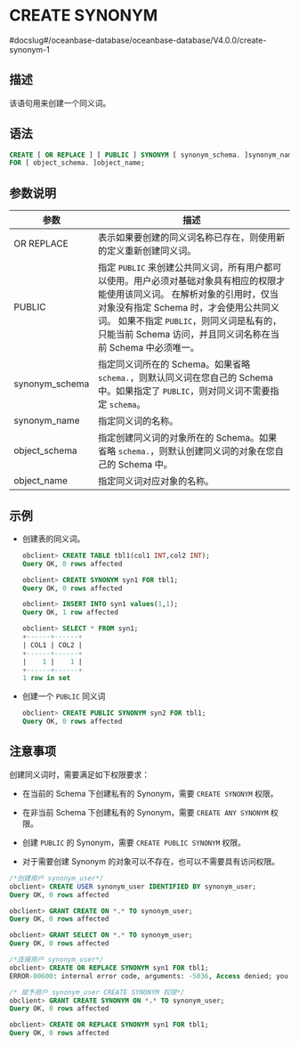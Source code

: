 CREATE SYNONYM 
===================================
#docslug#/oceanbase-database/oceanbase-database/V4.0.0/create-synonym-1


描述 
-----------

该语句用来创建一个同义词。

语法 
-----------

```sql
CREATE [ OR REPLACE ] [ PUBLIC ] SYNONYM [ synonym_schema. ]synonym_name
FOR [ object_schema. ]object_name;
```



参数说明 
-------------



|       参数       |                                                                                               描述                                                                                                |
|----------------|-------------------------------------------------------------------------------------------------------------------------------------------------------------------------------------------------|
| OR REPLACE     | 表示如果要创建的同义词名称已存在，则使用新的定义重新创建同义词。                                                                                                                                                                |
| PUBLIC         | 指定 `PUBLIC` 来创建公共同义词，所有用户都可以使用。用户必须对基础对象具有相应的权限才能使用该同义词。 在解析对象的引用时，仅当对象没有指定 Schema 时，才会使用公共同义词。 如果不指定 `PUBLIC`，则同义词是私有的，只能当前 Schema 访问，并且同义词名称在当前 Schema 中必须唯一。 |
| synonym_schema | 指定同义词所在的 Schema。如果省略 `schema.`，则默认同义词在您自己的 Schema 中。如果指定了 `PUBLIC`，则对同义词不需要指定 `schema`。                                                                                                         |
| synonym_name   | 指定同义词的名称。                                                                                                                                                                                       |
| object_schema  | 指定创建同义词的对象所在的 Schema。如果省略 `schema.`，则默认创建同义词的对象在您自己的 Schema 中。                                                                                                                                  |
| object_name    | 指定同义词对应对象的名称。                                                                                                                                                                                   |



示例 
-----------

* 创建表的同义词。

  ```sql
  obclient> CREATE TABLE tbl1(col1 INT,col2 INT);
  Query OK, 0 rows affected
  
  obclient> CREATE SYNONYM syn1 FOR tbl1;
  Query OK, 0 rows affected
  
  obclient> INSERT INTO syn1 values(1,1);
  Query OK, 1 row affected
  
  obclient> SELECT * FROM syn1;
  +------+------+
  | COL1 | COL2 |
  +------+------+
  |    1 |    1 |
  +------+------+
  1 row in set
  ```

  



* 创建一个 `PUBLIC` 同义词

  ```sql
  obclient> CREATE PUBLIC SYNONYM syn2 FOR tbl1;
  Query OK, 0 rows affected
  ```

  




注意事项 
-------------

创建同义词时，需要满足如下权限要求：

* 在当前的 Schema 下创建私有的 Synonym，需要 `CREATE SYNONYM` 权限。

  

* 在非当前 Schema 下创建私有的 Synonym，需要 `CREATE ANY SYNONYM` 权限。

  

* 创建 `PUBLIC` 的 Synonym，需要 `CREATE PUBLIC SYNONYM` 权限。

  

* 对于需要创建 Synonym 的对象可以不存在，也可以不需要具有访问权限。

  




```sql
/*创建用户 synonym_user*/
obclient> CREATE USER synonym_user IDENTIFIED BY synonym_user;
Query OK, 0 rows affected

obclient> GRANT CREATE ON *.* TO synonym_user;
Query OK, 0 rows affected

obclient> GRANT SELECT ON *.* TO synonym_user;
Query OK, 0 rows affected

/*连接用户 synonym_user*/
obclient> CREATE OR REPLACE SYNONYM syn1 FOR tbl1;
ERROR-00600: internal error code, arguments: -5036, Access denied; you need (at least one of) the CREATE SYNONYM privilege(s) for this operation

/* 赋予用户 synonym_user CREATE SYNONYM 权限*/
obclient> GRANT CREATE SYNONYM ON *.* TO synonym_user;
Query OK, 0 rows affected

obclient> CREATE OR REPLACE SYNONYM syn1 FOR tbl1;
Query OK, 0 rows affected
```



